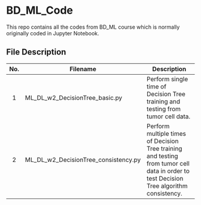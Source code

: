 # BD_ML_Code

This repo contains all the codes from BD_ML course which is normally originally coded in Jupyter Notebook.

## File Description

| No. | Filename                             | Description                                                                                                                             |
| :-: | ------------------------------------ | --------------------------------------------------------------------------------------------------------------------------------------- |
|  1  | ML_DL_w2_DecisionTree_basic.py       | Perform single time of Decision Tree training and testing from tumor cell data.                                                         |
|  2  | ML_DL_w2_DecisionTree_consistency.py | Perform multiple times of Decision Tree training and testing from tumor cell data in order to test Decision Tree algorithm consistency. |
